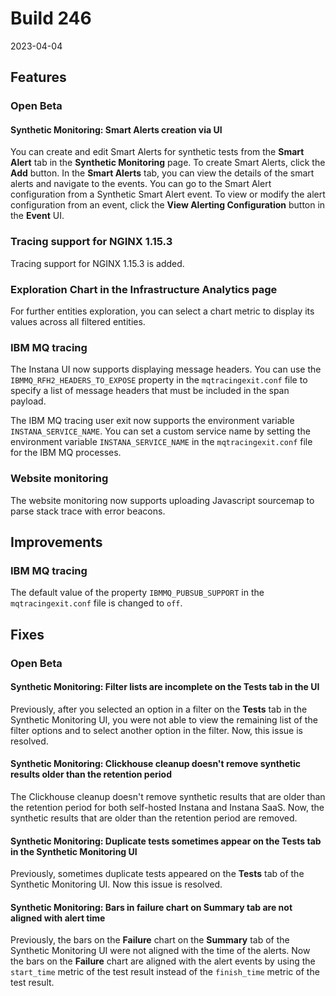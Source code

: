 # Build 246

2023-04-04
## Features

### Open Beta

#### Synthetic Monitoring: Smart Alerts creation via UI

You can create and edit Smart Alerts for synthetic tests from the **Smart Alert** tab in the **Synthetic Monitoring** page. To create Smart Alerts, click the **Add** button.
In the **Smart Alerts** tab, you can view the details of the smart alerts and navigate to the events.
You can go to the Smart Alert configuration from a Synthetic Smart Alert event. To view or modify the alert configuration from an event, click the **View Alerting Configuration** button in the **Event** UI.

### Tracing support for NGINX 1.15.3

Tracing support for NGINX 1.15.3 is added.

### Exploration Chart in the Infrastructure Analytics page

For further entities exploration, you can select a chart metric to display its values across all filtered entities.

### IBM MQ tracing

The Instana UI now supports displaying message headers. You can use the `IBMMQ_RFH2_HEADERS_TO_EXPOSE` property in the `mqtracingexit.conf` file to specify a list of message headers that must be included in the span payload. 

The IBM MQ tracing user exit now supports the environment variable `INSTANA_SERVICE_NAME`. You can set a custom service name by setting the environment variable `INSTANA_SERVICE_NAME` in the `mqtracingexit.conf` file for the IBM MQ processes.

### Website monitoring

The website monitoring now supports uploading Javascript sourcemap to parse stack trace with error beacons. 

## Improvements

### IBM MQ tracing

The default value of the property `IBMMQ_PUBSUB_SUPPORT` in the `mqtracingexit.conf` file is changed to `off`.

## Fixes

### Open Beta

#### Synthetic Monitoring: Filter lists are incomplete on the Tests tab in the UI

Previously, after you selected an option in a filter on the **Tests** tab in the Synthetic Monitoring UI, you were not able to view the remaining list of the filter options and to select another option in the filter. Now, this issue is resolved.

#### Synthetic Monitoring: Clickhouse cleanup doesn't remove synthetic results older than the retention period

The Clickhouse cleanup doesn't remove synthetic results that are older than the retention period for both self-hosted Instana and Instana SaaS. Now, the synthetic results that are older than the retention period are removed.

#### Synthetic Monitoring: Duplicate tests sometimes appear on the Tests tab in the Synthetic Monitoring UI

Previously, sometimes duplicate tests appeared on the **Tests** tab of the Synthetic Monitoring UI. Now this issue is resolved.

#### Synthetic Monitoring: Bars in failure chart on Summary tab are not aligned with alert time

Previously, the bars on the **Failure** chart on the **Summary** tab of the Synthetic Monitoring UI were not aligned with the time of the alerts. Now the bars on the **Failure** chart are aligned with the alert events by using the `start_time` metric of the test result instead of the `finish_time` metric of the test result.
